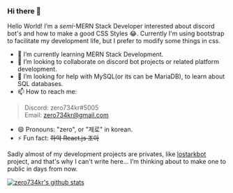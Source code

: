 ### Hi there 👋

Hello World! I’m a *semi*-MERN Stack Developer interested about discord bot's and how to make a good CSS Styles 😂. Currently I'm using bootstrap to facilitate my development life, but I prefer to modify some things in css.


- 🌱 I’m currently learning MERN Stack Development.
- 👯 I’m looking to collaborate on discord bot projects or related platform development.
- 🤔 I’m looking for help with MySQL(or its can be MariaDB), to learn about SQL databases.
- 📫 How to reach me: 
> Discord: zero734kr#5005<br>Email: zero734kr@gmail.com<br>
- 😄 Pronouns: "zero", or "제로" in korean.
- ⚡ Fun fact: ~~하악 React.js 조아~~


Sadly almost of my development projects are privates, like [lostarkbot](https://github.com/lostarkdiscord) project, and that's why I can't write here... I’m thinking about to make one to public in days from now.

[![zero734kr's github stats](https://github-readme-stats.vercel.app/api?username=zero734kr&show_icons=true&hide_border=true)](https://github.com/zero734kr)
